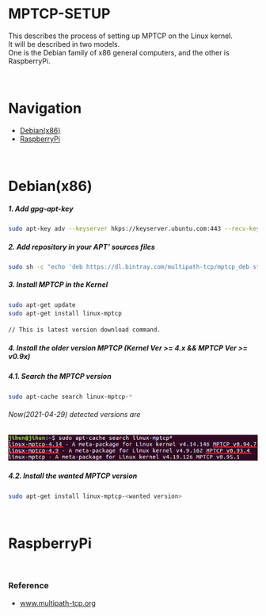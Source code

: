 # MPTCP-SETUP
This describes the process of setting up MPTCP on the Linux kernel. <br>
It will be described in two models. <br>
One is the Debian family of x86 general computers, and the other is RaspberryPi.

<br>

# Navigation 
* [Debian(x86)](#x86)
* [RaspberryPi](#rpi)

<br>

# <a id="x86">Debian(x86)</a>

##### 1. Add gpg-apt-key
```sh
sudo apt-key adv --keyserver hkps://keyserver.ubuntu.com:443 --recv-keys 379CE192D401AB61
```

##### 2. Add repository in your APT' sources files
```sh
sudo sh -c "echo 'deb https://dl.bintray.com/multipath-tcp/mptcp_deb stable main' > /etc/apt/sources.list.d/mptcp.list"
```

##### 3. Install MPTCP in the Kernel
```sh
sudo apt-get update
sudo apt-get install linux-mptcp

// This is latest version download command.
```

##### 4. Install the older version MPTCP (Kernel Ver >= 4.x && MPTCP Ver >= v0.9x)
##### 4.1. Search the MPTCP version
```sh
sudo apt-cache search linux-mptcp-*
```
###### Now(2021-04-29) detected versions are
![mptcp-version](img/mptcp_ver.png)

##### 4.2. Install the wanted MPTCP version
```sh
sudo apt-get install linux-mptcp-<wanted version>
```
<br>

# <a id="rpi">RaspberryPi</a>


<br>

### Reference
* www.multipath-tcp.org
